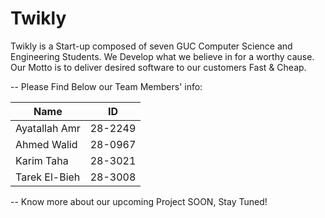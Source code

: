 Twikly
======

Twikly is a Start-up composed of seven GUC Computer Science and Engineering Students. We Develop what we believe in for a worthy cause. Our Motto is to deliver desired software to our customers Fast & Cheap.

 -- Please Find Below our Team Members' info:
 
Name  | ID
------------- | -------------
Ayatallah Amr  | 28-2249
Ahmed Walid    | 28-0967  
Karim Taha     | 28-3021
Tarek El-Bieh  | 28-3008
-- Know more about our upcoming Project SOON, Stay Tuned!
